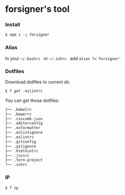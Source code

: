 # forsigner's tool

### Install

``` bash
$ npm i -g forsigner
```

### Alias

In your ```~/.bashrc ``` or ```~/.zshrc ``` add ```alias f='forsigner'```

### Dotfiles

Download dotfiles to current dir.

```bash
$ f get .eslintrc
```

You can get those dotfiles:

```bash
├── .babelrc
├── .bowerrc
├── .csscomb.json
├── .editorconfig
├── .esformatter
├── .eslintignore
├── .eslintrc
├── .gitconfig
├── .gitignore
├── .htmlhintrc
├── .jscsrc
├── .tern-project
└── .zshrc
```

### IP

```bash
$ f ip
```
